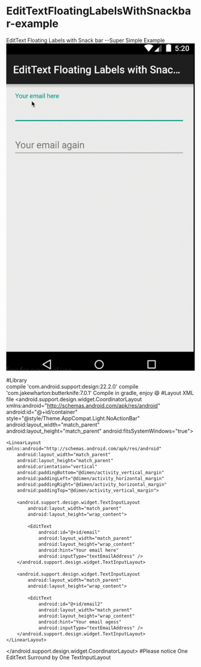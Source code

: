 # EditTextFloatingLabelsWithSnackbar-example
EditText Floating Labels with Snack bar --Super Simple Example    
![alt tag](https://github.com/JianhuiZhu/EditTextFloatingLabelsWithSnackbar-example/blob/master/edittext_floating_label_with_snackbar.gif)    
    
#Library    
      compile 'com.android.support:design:22.2.0'
      compile 'com.jakewharton:butterknife:7.0.1'
  Compile in gradle, enjoy :smile:
#Layout XML file
      <?xml version="1.0" encoding="utf-8"?>
<android.support.design.widget.CoordinatorLayout xmlns:android="http://schemas.android.com/apk/res/android"
    android:id="@+id/container"
    style="@style/Theme.AppCompat.Light.NoActionBar"
    android:layout_width="match_parent"
    android:layout_height="match_parent"
    android:fitsSystemWindows="true">

    <LinearLayout xmlns:android="http://schemas.android.com/apk/res/android"
        android:layout_width="match_parent"
        android:layout_height="match_parent"
        android:orientation="vertical"
        android:paddingBottom="@dimen/activity_vertical_margin"
        android:paddingLeft="@dimen/activity_horizontal_margin"
        android:paddingRight="@dimen/activity_horizontal_margin"
        android:paddingTop="@dimen/activity_vertical_margin">

        <android.support.design.widget.TextInputLayout
            android:layout_width="match_parent"
            android:layout_height="wrap_content">

            <EditText
                android:id="@+id/email"
                android:layout_width="match_parent"
                android:layout_height="wrap_content"
                android:hint="Your email here"
                android:inputType="textEmailAddress" />
        </android.support.design.widget.TextInputLayout>

        <android.support.design.widget.TextInputLayout
            android:layout_width="match_parent"
            android:layout_height="wrap_content">

            <EditText
                android:id="@+id/email2"
                android:layout_width="match_parent"
                android:layout_height="wrap_content"
                android:hint="Your email agess"
                android:inputType="textEmailAddress" />
        </android.support.design.widget.TextInputLayout>
    </LinearLayout>
</android.support.design.widget.CoordinatorLayout>
#Please notice
One EditText Surround by One TextInputLayout
